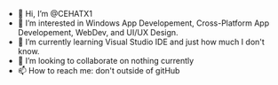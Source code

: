 - 👋 Hi, I’m @CEHATX1
- 👀 I’m interested in Windows App Developement, Cross-Platform App Developement, WebDev, and UI/UX Design. 
- 🌱 I’m currently learning Visual Studio IDE and just how much I don't know. 
- 💞️ I’m looking to collaborate on nothing currently
- 📫 How to reach me: don't outside of gitHub

<!---
CEHATX1/CEHATX1 is a ✨ special ✨ repository because its `README.md` (this file) appears on your GitHub profile.
You can click the Preview link to take a look at your changes.
--->
